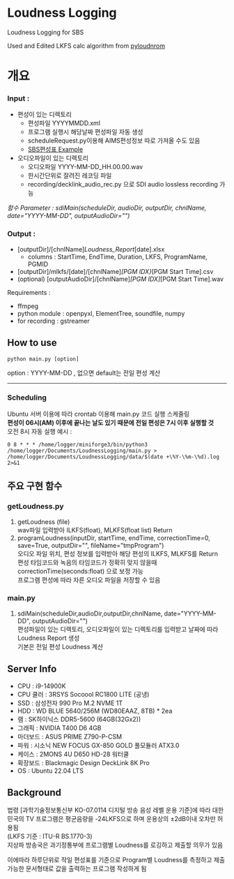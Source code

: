 # Loudness Logging
Loudness Logging for SBS   

Used and Edited LKFS calc algorithm from [pyloudnrom](https://github.com/csteinmetz1/pyloudnorm)   

# 개요
### Input :
* 편성이 있는 디렉토리  
    * 편성파일 YYYYMMDD.xml
    * 프로그램 실행시 해당날짜 편성파일 자동 생성
    * scheduleRequest.py이용해 AIMS편성정보 따로 가져올 수도 있음
    * [SBS편성표 Example](./Ref/편성예시.xml)
* 오디오파일이 있는 디렉토리  
    * 오디오파일 YYYY-MM-DD_HH.00.00.wav
    * 한시간단위로 잘려진 레코딩 파일
    * recording/decklink_audio_rec.py 으로 SDI audio lossless recording 가능

*함수 Parameter : sdiMain(scheduleDir, audioDir, outputDir, chnlName, date="YYYY-MM-DD", outputAudioDir="")*

### Output :
* [outputDir]/[chnlName]_Loudness_Report_[date].xlsx   
    * columns : StartTime, EndTime, Duration, LKFS, ProgramName, PGMID 
* [outputDir]/mlkfs/[date]/[chnlName]_[PGM IDX}_[PGM Start Time].csv  
* (optional) [outputAudioDir]/[chnlName]_[PGM IDX]_[PGM Start Time].wav

Requirements :
* ffmpeg
* python module : openpyxl, ElementTree, soundfile, numpy
* for recording : gstreamer

## How to use
```shell
python main.py [option]
```
option : YYYY-MM-DD  , 없으면 default는 전일 편성 계산

---
### Scheduling
Ubuntu 서버 이용에 따라 crontab 이용해 main.py 코드 실행 스케줄링   
**편성이 06시(AM) 이후에 끝나는 날도 있기 때문에 전일 편성은 7시 이후 실행할 것**  
오전 8시 자동 실행 예시 : 
``` shell
0 8 * * * /home/logger/miniforge3/bin/python3 /home/logger/Documents/LoudnessLogging/main.py > /home/logger/Documents/LoudnessLogging/data/$(date +\%Y-\%m-\%d).log 2>&1
```

## 주요 구현 함수
### getLoudness.py
1. getLoudness (file)  
    wav파일 입력받아 ILKFS(float), MLKFS(float list) Return  
2. programLoudness(inputDir, startTime, endTime, correctionTime=0, save=True, outputDir="", fileName="tmpProgram")  
    오디오 파일 위치, 편성 정보를 입력받아 해당 편성의 ILKFS, MLKFS를 Return  
    편성 타임코드와 녹음의 타임코드가 정확히 맞지 않을때 correctionTime(seconds:float) 으로 보정 가능  
    프로그램 편성에 따라 자른 오디오 파일을 저장할 수 있음    

### main.py
1. sdiMain(scheduleDir,audioDir,outputDir,chnlName, date="YYYY-MM-DD", outputAudioDir="")  
    편성파일이 있는 디렉토리, 오디오파일이 있는 디렉토리를 입력받고 날짜에 따라 Loudness Report 생성  
    기본은 전일 편성 Loudness 계산


## Server Info
* CPU : i9-14900K
* CPU 쿨러 : 3RSYS Socoool RC1800 LITE (공냉)
* SSD : 삼성전자 990 Pro M.2 NVME 1T
* HDD :  WD BLUE 5640/256M (WD80EAAZ, 8TB) * 2ea
* 램 : SK하이닉스 DDR5-5600 (64GB(32Gx2))
* 그래픽 : NVIDIA T400 D6 4GB
* 마더보드 : ASUS PRIME Z790-P-CSM
* 파워 : 시소닉 NEW FOCUS GX-850 GOLD 풀모듈러 ATX3.0 
* 케이스 : 2MONS 4U D650 HD-28 워터쿨
* 확장보드 : Blackmagic Design DeckLink 8K Pro
* OS : Ubuntu 22.04 LTS

## Background
법령 [과학기술정보통신부 KO-07.0114 디지털 방송 음성 레벨 운용 기준]에 따라 대한민국의 TV 프로그램은 평균음량을 -24LKFS으로 하며 운용상의 ±2dB이내 오차만 허용됨  
(LKFS 기준 : ITU-R BS.1770-3)    
지상파 방송국은 과기정통부에 프로그램별 Loudness를 로깅하고 제출할 의무가 있음    

이에따라 하루단위로 작일 편성표를 기준으로 Program별 Loudness를 측정하고 제출 가능한 문서형태로 값을 출력하는 프로그램 작성하게 됨    